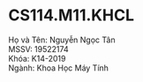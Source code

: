 # CS114.M11.KHCL
Họ và Tên: Nguyễn Ngọc Tân 	
MSSV: 19522174	
Khóa: K14-2019 	
Ngành: Khoa Học Máy Tính

